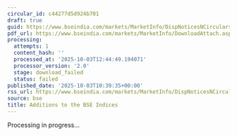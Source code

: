 ```yaml
---
circular_id: c44277d5d924b701
draft: true
guid: https://www.bseindia.com/markets/MarketInfo/DispNoticesNCirculars.aspx?Noticeid={C8658B6A-39AE-4C60-AC1F-245EF4DAC5B3}&noticeno=20251003-24&dt=10/03/2025&icount=24&totcount=34&flag=0
pdf_url: https://www.bseindia.com/markets/MarketInfo/DownloadAttach.aspx?id=20251003-24&attachedId=
processing:
  attempts: 1
  content_hash: ''
  processed_at: '2025-10-03T12:44:49.194071'
  processor_version: '2.0'
  stage: download_failed
  status: failed
published_date: '2025-10-03T10:39:35+00:00'
rss_url: https://www.bseindia.com/markets/MarketInfo/DispNoticesNCirculars.aspx?Noticeid={C8658B6A-39AE-4C60-AC1F-245EF4DAC5B3}&noticeno=20251003-24&dt=10/03/2025&icount=24&totcount=34&flag=0
source: bse
title: Additions to the BSE Indices
---
```


Processing in progress...